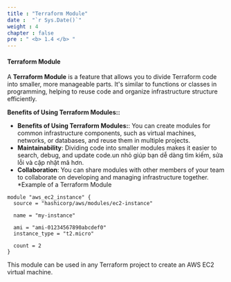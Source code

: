 ```yaml
---
title : "Terraform Module"
date :  "`r Sys.Date()`" 
weight : 4 
chapter : false
pre : " <b> 1.4 </b> "
---
```


#### Terraform Module

A **Terraform Module** is a feature that allows you to divide Terraform code into smaller, more manageable parts. It's similar to functions or classes in programming, helping to reuse code and organize infrastructure structure efficiently.

**Benefits of Using Terraform Modules::**
* **Benefits of Using Terraform Modules:**: You can create modules for common infrastructure components, such as virtual machines, networks, or databases, and reuse them in multiple projects.
* **Maintainability**: Dividing code into smaller modules makes it easier to search, debug, and update code.un nhỏ giúp bạn dễ dàng tìm kiếm, sửa lỗi và cập nhật mã hơn.
* **Collaboration**: You can share modules with other members of your team to collaborate on developing and managing infrastructure together.
*Example of a Terraform Module
```
module "aws_ec2_instance" {
  source = "hashicorp/aws/modules/ec2-instance"

  name = "my-instance"

  ami = "ami-01234567890abcdef0"
  instance_type = "t2.micro"

  count = 2
}
```
This module can be used in any Terraform project to create an AWS EC2 virtual machine.
